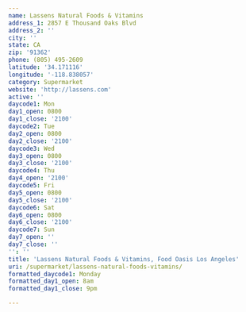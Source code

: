 ```yaml
---
name: Lassens Natural Foods & Vitamins
address_1: 2857 E Thousand Oaks Blvd
address_2: ''
city: ''
state: CA
zip: '91362'
phone: (805) 495-2609
latitude: '34.171116'
longitude: '-118.838057'
category: Supermarket
website: 'http://lassens.com'
active: ''
daycode1: Mon
day1_open: 0800
day1_close: '2100'
daycode2: Tue
day2_open: 0800
day2_close: '2100'
daycode3: Wed
day3_open: 0800
day3_close: '2100'
daycode4: Thu
day4_open: '2100'
daycode5: Fri
day5_open: 0800
day5_close: '2100'
daycode6: Sat
day6_open: 0800
day6_close: '2100'
daycode7: Sun
day7_open: ''
day7_close: ''
'': ''
title: 'Lassens Natural Foods & Vitamins, Food Oasis Los Angeles'
uri: /supermarket/lassens-natural-foods-vitamins/
formatted_daycode1: Monday
formatted_day1_open: 8am
formatted_day1_close: 9pm

---
```

